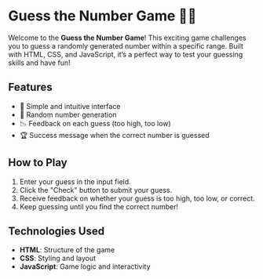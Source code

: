 # Guess the Number Game 🎉🔢

Welcome to the **Guess the Number Game**! This exciting game challenges you to guess a randomly generated number within a specific range. Built with HTML, CSS, and JavaScript, it’s a perfect way to test your guessing skills and have fun!

## Features
- 🌟 Simple and intuitive interface
- 🔢 Random number generation
- 📉 Feedback on each guess (too high, too low)
- 🏆 Success message when the correct number is guessed

## How to Play
1. Enter your guess in the input field.
2. Click the "Check" button to submit your guess.
3. Receive feedback on whether your guess is too high, too low, or correct.
4. Keep guessing until you find the correct number!

## Technologies Used
- **HTML**: Structure of the game
- **CSS**: Styling and layout
- **JavaScript**: Game logic and interactivity
